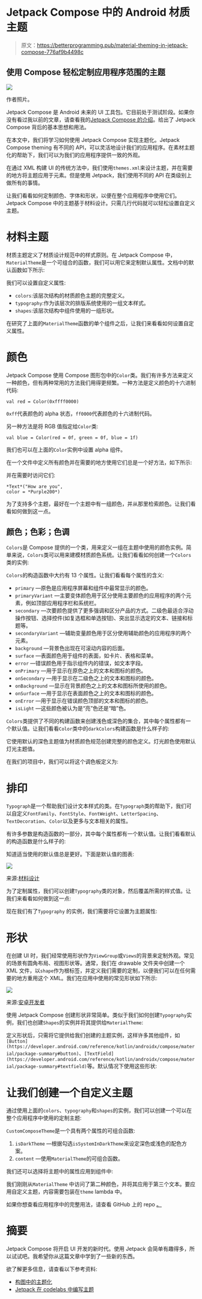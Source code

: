 # Jetpack Compose 中的 Android 材质主题

> 原文：<https://betterprogramming.pub/material-theming-in-jetpack-compose-776af9b4498c>

## 使用 Compose 轻松定制应用程序范围的主题

![](img/ac2081826fd96ca1494c5a4da7c593a4.png)

作者照片。

Jetpack Compose 是 Android 未来的 UI 工具包。它目前处于测试阶段。如果你没有看过我以前的文章，请查看我的[Jetpack Compose 的介绍](/jetpack-compose-androids-modern-toolkit-for-building-ui-82e67d384c26)。给出了 Jetpack Compose 背后的基本思想和用法。

在本文中，我们将学习如何使用 Jetpack Compose 实现主题化。Jetpack Compose theming 有不同的 API，可以灵活地设计我们的应用程序。在素材主题化的帮助下，我们可以为我们的应用程序提供一致的外观。

在通过 XML 构建 UI 的传统方法中，我们使用`themes.xml`来设计主题，并在需要的地方将主题应用于元素。但是使用 Jetpack，我们使用不同的 API 在类级别上做所有的事情。

让我们看看如何定制颜色、字体和形状，以便在整个应用程序中使用它们。Jetpack Compose 中的主题基于材料设计。只需几行代码就可以轻松设置自定义主题。

# 材料主题

材质主题定义了材质设计规范中的样式原则。在 Jetpack Compose 中，`MaterialTheme`是一个可组合的函数，我们可以用它来定制默认属性。文档中的默认函数如下所示:

我们可以设置自定义属性:

*   `colors`:该层次结构的材质颜色主题的完整定义。
*   `typography`:作为该层次的排版系统使用的一组文本样式。
*   `shapes`:该层次结构中组件使用的一组形状。

在研究了上面的`MaterialTheme`函数的单个组件之后，让我们来看看如何设置自定义属性。

# 颜色

Jetpack Compose 使用 Compose 图形包中的`Color`类。我们有许多方法来定义一种颜色，但有两种常用的方法我们用得更频繁。一种方法是定义颜色的十六进制代码:

```
val red = Color(0xffff0000) 
```

`0xff`代表颜色的 alpha 状态，`ff0000`代表颜色的十六进制代码。

另一种方法是将 RGB 值指定给`Color`类:

```
val blue = Color(red = 0f, green = 0f, blue = 1f)
```

我们也可以在上面的`Color`实例中设置 alpha 组件。

在一个文件中定义所有颜色并在需要的地方使用它们总是一个好方法，如下所示:

并在需要时访问它们:

```
*Text*("How are you",
color = *Purple200*)
```

为了支持多个主题，最好在一个主题中有一组颜色，并从那里检索颜色。让我们看看如何做到这一点。

## 颜色；色彩；色调

`Colors`是 Compose 提供的一个类，用来定义一组在主题中使用的颜色实例。简单来说，`Colors`类可以用来建模材质颜色系统。让我们看看如何创建一个`Colors`类的实例:

`Colors`的构造函数中大约有 13 个属性。让我们看看每个属性的含义:

*   `primary` —原色是应用程序屏幕和组件中最常显示的颜色。
*   `primaryVariant` —主要变体颜色用于区分使用主要颜色的应用程序的两个元素，例如顶部应用程序栏和系统栏。
*   `secondary` —次要颜色提供了更多强调和区分产品的方式。二级色最适合浮动操作按钮、选择控件(如复选框和单选按钮)、突出显示选定的文本、链接和标题等。
*   `secondaryVariant` —辅助变量颜色用于区分使用辅助颜色的应用程序的两个元素。
*   `background` —背景色出现在可滚动内容的后面。
*   `surface` —表面颜色用于组件的表面，如卡片、表格和菜单。
*   `error` —错误颜色用于指示组件内的错误，如文本字段。
*   `onPrimary` —用于显示在原色之上的文本和图标的颜色。
*   `onSecondary` —用于显示在二级色之上的文本和图标的颜色。
*   `onBackground` —显示在背景颜色之上的文本和图标所使用的颜色。
*   `onSurface` —用于显示在表面颜色之上的文本和图标的颜色。
*   `onError` —用于显示在错误颜色顶部的文本和图标的颜色。
*   `isLight` —这些颜色被认为是“亮”色还是“暗”色。

`Colors`类提供了不同的构建函数来创建浅色或深色的集合，其中每个属性都有一个默认值。让我们看看`Color`类中的`darkColors`构建函数是什么样子的:

它使用默认的深色主题值为材质颜色规范创建完整的颜色定义。灯光颜色使用默认灯光主题值。

在我们的项目中，我们可以将这个调色板定义为:

# 排印

`Typograph`是一个帮助我们设计文本样式的类。在`Typograph`类的帮助下，我们可以自定义`FontFamily`、`FontStyle`、`FontWeight`、`LetterSpacing`、`TextDecoration`、`Color`以及更多与文本相关的属性。

有许多参数是构造函数的一部分，其中每个属性都有一个默认值。让我们看看默认的构造函数是什么样子的:

知道适当使用的默认值总是更好。下面是默认值的图表:

![](img/53d6223cbb8b63a8826c819fe5d0d60d.png)

来源:[材料设计](https://material.io/design/typography/the-type-system.html#type-scale)

为了定制属性，我们可以创建`Typography`类的对象，然后覆盖所需的样式值。让我们来看看如何做到这一点:

现在我们有了`Typography` 的实例，我们需要将它设置为主题属性:

# 形状

在创建 UI 时，我们经常使用形状作为`ViewGroup`或`Views`的背景来定制外观。常见的场景有圆角布局、视图形状等。通常，我们在 drawable 文件夹中创建一个 XML 文件，以`shape`作为根标签，并定义我们需要的定制，以便我们可以在任何需要的地方重用这个 XML。我们在应用中使用的常见形状如下所示:

![](img/c84e160aa034931cc4a0a627070c34cf.png)

来源:[安卓开发者](https://developer.android.com/j)

使用 Jetpack Compose 创建形状非常简单。类似于我们如何创建`Typography`实例，我们也创建`Shapes`的实例并将其提供给`MaterialTheme`:

定义形状后，只需将它提供给我们创建的主题实例，这样许多其他组件，如`[Button](https://developer.android.com/reference/kotlin/androidx/compose/material/package-summary#button)`、`[TextField](https://developer.android.com/reference/kotlin/androidx/compose/material/package-summary#textfield)`等。默认情况下使用这些形状:

# 让我们创建一个自定义主题

通过使用上面的`colors`、`typography`和`shapes`的实例，我们可以创建一个可以在整个应用程序中使用的定制主题:

`CustomComposeTheme`是一个具有两个属性的可组合函数:

1.  `isDarkTheme` —根据勾选`isSystemInDarkTheme`来设定深色或浅色的配色方案。
2.  `content` —使用`MaterialTheme`的可组合函数。

我们还可以选择将主题中的属性应用到组件中:

我们刚刚从`MaterialTheme` 中访问了第二种颜色，并将其应用于第三个文本。要应用自定义主题，内容需要包装在`theme` lambda 中。

如果你想查看应用程序中的完整用法，请查看 GitHub 上的 repo [。](https://github.com/pavan5208/android_jetpack_compose)

# 摘要

Jetpack Compose 将开启 UI 开发的新时代。使用 Jetpack 会简单有趣得多，所以试试吧。我希望你从这篇文章中学到了一些新的东西。

欲了解更多信息，请查看以下参考资料:

*   [构图中的主题化](https://developer.android.com/jetpack/compose/themes)
*   [Jetpack 在 codelabs 中编写主题](https://developer.android.com/codelabs/jetpack-compose-theming#0)